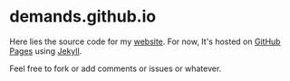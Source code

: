 # demands.github.io

Here lies the source code for my [website](http://maxedmands.com).
For now, It's hosted on [GitHub Pages](http://pages.github.com/)
using [Jekyll](http://jekyllrb.com/).

Feel free to fork or add comments or issues or whatever.

